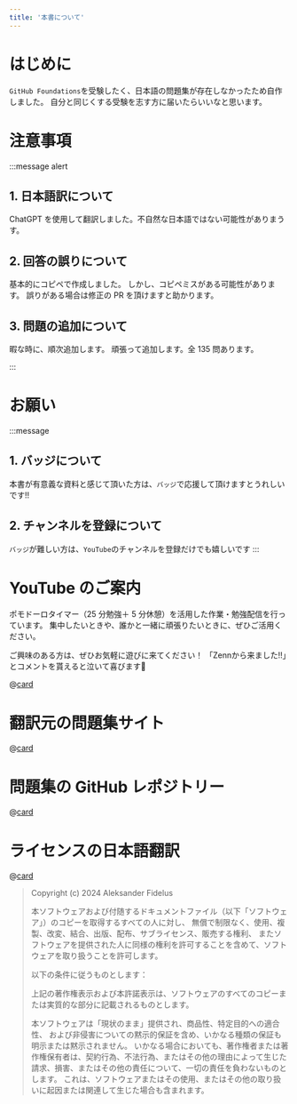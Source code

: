 ```yaml
---
title: '本書について'
---
```


# はじめに

`GitHub Foundations`を受験したく、日本語の問題集が存在しなかったため自作しました。
自分と同じくする受験を志す方に届いたらいいなと思います。

# 注意事項

:::message alert

## 1. 日本語訳について

ChatGPT を使用して翻訳しました。不自然な日本語ではない可能性がありまうす。

## 2. 回答の誤りについて

基本的にコピペで作成しました。
しかし、コピペミスがある可能性があります。
誤りがある場合は修正の PR を頂けますと助かります。

## 3. 問題の追加について

暇な時に、順次追加します。
頑張って追加します。全 135 問あります。

:::

# お願い

:::message

## 1. バッジについて

本書が有意義な資料と感じて頂いた方は、`バッジ`で応援して頂けますとうれしいです!!

## 2. チャンネルを登録について

`バッジ`が難しい方は、`YouTube`のチャンネルを登録だけでも嬉しいです
:::

# YouTube のご案内

ポモドーロタイマー（25 分勉強＋ 5 分休憩）を活用した作業・勉強配信を行っています。
集中したいときや、誰かと一緒に頑張りたいときに、ぜひご活用ください。

ご興味のある方は、ぜひお気軽に遊びに来てください！
「Zennから来ました!!」とコメントを貰えると泣いて喜びます🤣

@[card](https://www.youtube.com/@aew2sbee)

# 翻訳元の問題集サイト

@[card](https://ghcertified.com/practice_tests/)

# 問題集の GitHub レポジトリー

@[card](https://github.com/FidelusAleksander/ghcertified/)

# ライセンスの日本語翻訳

@[card](https://github.com/FidelusAleksander/ghcertified?tab=MIT-1-ov-file/)

> Copyright (c) 2024 Aleksander Fidelus
>
> 本ソフトウェアおよび付随するドキュメントファイル（以下「ソフトウェア」）のコピーを取得するすべての人に対し、
> 無償で制限なく、使用、複製、改変、結合、出版、配布、サブライセンス、販売する権利、
> またソフトウェアを提供された人に同様の権利を許可することを含めて、ソフトウェアを取り扱うことを許可します。
>
> 以下の条件に従うものとします：
>
> 上記の著作権表示および本許諾表示は、ソフトウェアのすべてのコピーまたは実質的な部分に記載されるものとします。
>
> 本ソフトウェアは「現状のまま」提供され、商品性、特定目的への適合性、
> および非侵害についての黙示的保証を含め、いかなる種類の保証も明示または黙示されません。
> いかなる場合においても、著作権者または著作権保有者は、契約行為、不法行為、またはその他の理由によって生じた請求、損害、またはその他の責任について、一切の責任を負わないものとします。
> これは、ソフトウェアまたはその使用、またはその他の取り扱いに起因または関連して生じた場合も含まれます。

